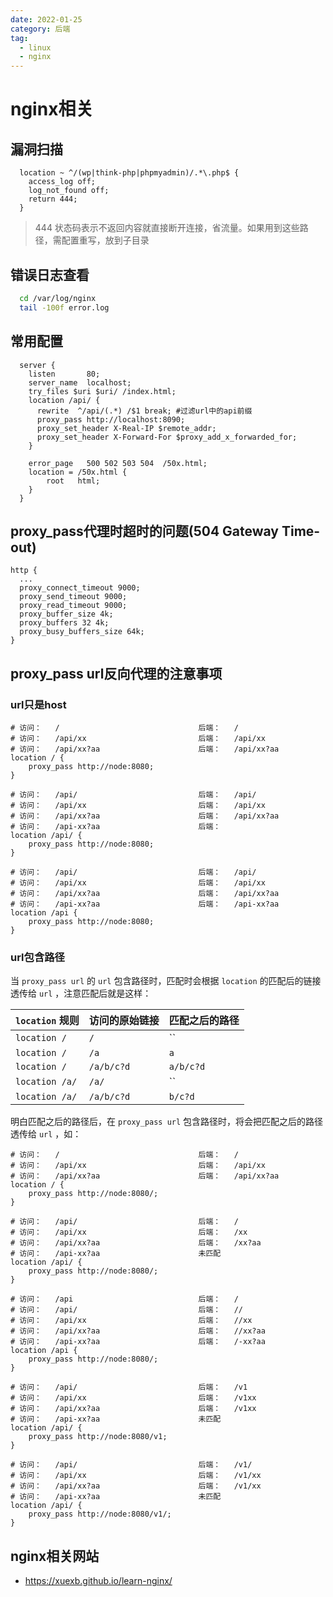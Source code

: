 ```yaml
---
date: 2022-01-25
category: 后端
tag:
  - linux
  - nginx
---
```

# nginx相关

## 漏洞扫描

```nginx
  location ~ ^/(wp|think-php|phpmyadmin)/.*\.php$ {
    access_log off;
    log_not_found off;
    return 444;
  }
```

> 444 状态码表示不返回内容就直接断开连接，省流量。如果用到这些路径，需配置重写，放到子目录

## 错误日志查看

```bash
  cd /var/log/nginx
  tail -100f error.log
```

## 常用配置

```nginx
  server {
    listen       80;
    server_name  localhost;
    try_files $uri $uri/ /index.html;
    location /api/ {
      rewrite  ^/api/(.*) /$1 break; #过滤url中的api前缀
      proxy_pass http://localhost:8090;
      proxy_set_header X-Real-IP $remote_addr;
      proxy_set_header X-Forward-For $proxy_add_x_forwarded_for;
    }

    error_page   500 502 503 504  /50x.html;
    location = /50x.html {
        root   html;
    }
  }
```

## proxy_pass代理时超时的问题(504 Gateway Time-out)

```nginx
http {
  ...
  proxy_connect_timeout 9000;
  proxy_send_timeout 9000;
  proxy_read_timeout 9000;
  proxy_buffer_size 4k;
  proxy_buffers 32 4k;
  proxy_busy_buffers_size 64k;
}
```

## proxy_pass url反向代理的注意事项

### url只是host

```nginx
# 访问：   /                               后端：   /
# 访问：   /api/xx                         后端：   /api/xx
# 访问：   /api/xx?aa                      后端：   /api/xx?aa
location / {
    proxy_pass http://node:8080;
}

# 访问：   /api/                           后端：   /api/
# 访问：   /api/xx                         后端：   /api/xx
# 访问：   /api/xx?aa                      后端：   /api/xx?aa
# 访问：   /api-xx?aa                      后端：
location /api/ {
    proxy_pass http://node:8080;
}

# 访问：   /api/                           后端：   /api/
# 访问：   /api/xx                         后端：   /api/xx
# 访问：   /api/xx?aa                      后端：   /api/xx?aa
# 访问：   /api-xx?aa                      后端：   /api-xx?aa
location /api {
    proxy_pass http://node:8080;
}
```

### url包含路径

当 `proxy_pass url` 的 `url` 包含路径时，匹配时会根据 `location` 的匹配后的链接透传给 `url` ，注意匹配后就是这样：

| `location` 规则 | 访问的原始链接 | 匹配之后的路径 |
| --- | --- | --- |
| `location /` | `/` | `` |
| `location /` | `/a` | `a` |
| `location /` | `/a/b/c?d` | `a/b/c?d` |
| `location /a/` | `/a/` | `` |
| `location /a/` | `/a/b/c?d` | `b/c?d` |

明白匹配之后的路径后，在 `proxy_pass url` 包含路径时，将会把匹配之后的路径透传给 `url` ，如：

```nginx
# 访问：   /                               后端：   /
# 访问：   /api/xx                         后端：   /api/xx
# 访问：   /api/xx?aa                      后端：   /api/xx?aa
location / {
    proxy_pass http://node:8080/;
}

# 访问：   /api/                           后端：   /
# 访问：   /api/xx                         后端：   /xx
# 访问：   /api/xx?aa                      后端：   /xx?aa
# 访问：   /api-xx?aa                      未匹配
location /api/ {
    proxy_pass http://node:8080/;
}

# 访问：   /api                            后端：   /
# 访问：   /api/                           后端：   //
# 访问：   /api/xx                         后端：   //xx
# 访问：   /api/xx?aa                      后端：   //xx?aa
# 访问：   /api-xx?aa                      后端：   /-xx?aa
location /api {
    proxy_pass http://node:8080/;
}

# 访问：   /api/                           后端：   /v1
# 访问：   /api/xx                         后端：   /v1xx
# 访问：   /api/xx?aa                      后端：   /v1xx
# 访问：   /api-xx?aa                      未匹配
location /api/ {
    proxy_pass http://node:8080/v1;
}

# 访问：   /api/                           后端：   /v1/
# 访问：   /api/xx                         后端：   /v1/xx
# 访问：   /api/xx?aa                      后端：   /v1/xx
# 访问：   /api-xx?aa                      未匹配
location /api/ {
    proxy_pass http://node:8080/v1/;
}
```

## nginx相关网站

- <https://xuexb.github.io/learn-nginx/>
